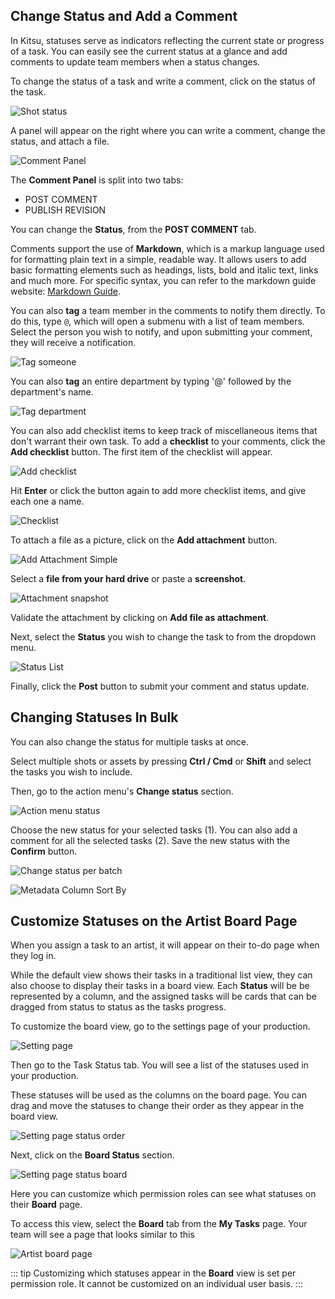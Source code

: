 ## Change Status and Add a Comment

In Kitsu, statuses serve as indicators reflecting the current state or progress of a task. You can easily see the current status at a glance and add comments to update team members when a status changes.

To change the status of a task and write a comment, click on the status of the task.

![Shot status](../img/getting-started/shot_status.png)

A panel will appear on the right where you can write a comment, change the status, and attach a file.

![Comment Panel](../img/getting-started/comment_panel.png)

The **Comment Panel** is split into two tabs:
- POST COMMENT
- PUBLISH REVISION

You can change the **Status**, from the **POST COMMENT** tab.

Comments support the use of **Markdown**, which is a markup language used for formatting plain text in a simple, readable way. It allows users to add basic formatting elements such as headings, lists, bold and italic text, links and much more. For specific syntax, you can refer to the markdown guide website: [Markdown Guide](https://www.markdownguide.org/basic-syntax/).

You can also **tag** a team member in the comments to notify them directly. To do this, type `@`, which will open a submenu with a list of team members. Select the person you wish to notify, and upon submitting your comment, they will receive a notification.

![Tag someone](../img/getting-started/tag_team.png)

You can also **tag** an entire department by typing '@' followed by the department's name.

![Tag department](../img/getting-started/tag_department.png)

You can also add checklist items to keep track of miscellaneous items that don't warrant their own task. To add a **checklist** to your comments, click the **Add checklist** button. The first item of the checklist will appear.

![Add checklist](../img/getting-started/add_checklist.png)

Hit **Enter** or click the button again to add more checklist items, and give each one a name.

![Checklist](../img/getting-started/checklist_detailed.png)

To attach a file as a picture, click on the **Add attachment** button.

![Add Attachment Simple](../img/getting-started/attachment_snapshot.png)

Select a **file from your hard drive** or paste a **screenshot**.

![Attachment snapshot](../img/getting-started/add_attachmen_simplet.png)

Validate the attachment by clicking on **Add file as attachment**.

Next, select the **Status** you wish to change the task to from the dropdown menu.

![Status List](../img/getting-started/status_list.png)

Finally, click the **Post** button to submit your comment and status update.

## Changing Statuses In Bulk

You can also change the status for multiple tasks at once.

Select multiple shots or assets by pressing **Ctrl / Cmd** or **Shift** and select the tasks you wish to include.

Then, go to the action menu's **Change status** section.

![Action menu status](../img/getting-started/blue_menu_status.png)

Choose the new status for your selected tasks (1). You can also add a comment for all the selected tasks (2). Save the new status with the **Confirm** button.

![Change status per batch](../img/getting-started/change_status_batch.png)

![Metadata Column Sort By](../img/getting-started/custom_column_sortby.png)

## Customize Statuses on the Artist Board Page

When you assign a task to an artist, it will appear on their to-do page when they log in.

While the default view shows their tasks in a traditional list view, they can also choose to display their tasks in a board view. Each **Status** will be be represented by a column, and the assigned tasks will be cards that can be dragged from status to status as the tasks progress.

To customize the board view, go to the settings page of your production.

![Setting page](../img/getting-started/drop_down_menu_setting.png)

Then go to the Task Status tab. You will see a list of the statuses used in your production.

These statuses will be used as the columns on the board page. You can drag and move the statuses to change their order as they appear in the board view.

![Setting page status order](../img/getting-started/setting_status_order.png)

Next, click on the **Board Status** section.

![Setting page status board](../img/getting-started/setting_status_board.png)

Here you can customize which permission roles can see what statuses on their **Board** page. 

To access this view, select the **Board** tab from the **My Tasks** page. Your team will see a page that looks similar to this

![Artist board page](../img/getting-started/artist_board_page.png)

::: tip
Customizing which statuses appear in the **Board** view is set per permission role. It cannot be customized on an individual user basis. 
:::
